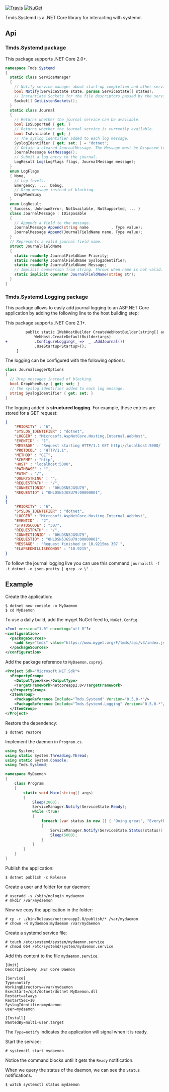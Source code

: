 [![Travis](https://api.travis-ci.org/tmds/Tmds.Systemd.svg?branch=master)](https://travis-ci.org/tmds/Tmds.Systemd)
[![NuGet](https://img.shields.io/nuget/v/Tmds.Systemd.svg)](https://www.nuget.org/packages/Tmds.Systemd)

Tmds.Systemd is a .NET Core library for interacting with systemd.

## Api

### Tmds.Systemd package

This package supports .NET Core 2.0+.

```C#
namespace Tmds.Systemd
{
  static class ServiceManager
  {
    // Notify service manager about start-up completion and other service status changes.
    bool Notify(ServiceState state, params ServiceState[] states);
    // Instantiate Sockets for the file descriptors passed by the service manager.
    Socket[] GetListenSockets();
  }
  static class Journal
  {
    // Returns whether the journal service can be available.
    bool IsSupported { get; }
    // Returns whether the journal service is currently available.
    bool IsAvailable { get; }
    // The syslog identifier added to each log message.
    SyslogIdentifier { get; set; } = "dotnet";
    // Obtain a cleared JournalMessage. The Message must be Disposed to return it.
    JournalMessage GetMessage();
    // Submit a log entry to the journal.
    LogResult Log(LogFlags flags, JournalMessage message);
  }
  enum LogFlags
  { None,
    // Log levels.
    Emergency, ..., Debug,
    // Drop message instead of blocking.
    DropWhenBusy
  }
  enum LogResult
  { Success, UnknownError, NotAvailable, NotSupported, ... }
  class JournalMessage : IDisposable
  {
    // Appends a field to the message.
    JournalMessage Append(string name          , Type value);
    JournalMessage Append(JournalFieldName name, Type value);
  }
  // Represents a valid journal field name.
  struct JournalFieldName
  {
    static readonly JournalFieldName Priority;
    static readonly JournalFieldName SyslogIdentifier;
    static readonly JournalFieldName Message;
    // Implicit conversion from string. Throws when name is not valid.
    static implicit operator JournalFieldName(string str);
  }
}
```

### Tmds.Systemd.Logging package

This package allows to easly add journal logging to an ASP.NET Core application by adding the following line to the host building step:

This package supports .NET Core 2.1+.

```diff
         public static IWebHostBuilder CreateWebHostBuilder(string[] args) =>
             WebHost.CreateDefaultBuilder(args)
+            .ConfigureLogging(_ =>  _ .AddJournal())
             .UseStartup<Startup>();
     }
```

The logging can be configured with the following options:
```C#
class JournalLoggerOptions
{
  // Drop messages instead of blocking.
  bool DropWhenBusy { get; set; }
  // The syslog identifier added to each log message.
  string SyslogIdentifier { get; set; }
}
```

The logging added is **structured logging**. For example, these entries are stored for a GET request:

```json
{
	"PRIORITY" : "6",
	"SYSLOG_IDENTIFIER" : "dotnet",
	"LOGGER" : "Microsoft.AspNetCore.Hosting.Internal.WebHost",
	"EVENTID" : "1",
	"MESSAGE" : "Request starting HTTP/1.1 GET http://localhost:5000/  ",
	"PROTOCOL" : "HTTP/1.1",
	"METHOD" : "GET",
	"SCHEME" : "http",
	"HOST" : "localhost:5000",
	"PATHBASE" : "",
	"PATH" : "/",
	"QUERYSTRING" : "",
	"REQUESTPATH" : "/",
	"CONNECTIONID" : "0HLDSN5JGSU79",
	"REQUESTID" : "0HLDSN5JGSU79:00000001",
}
{
	"PRIORITY" : "6",
	"SYSLOG_IDENTIFIER" : "dotnet",
	"LOGGER" : "Microsoft.AspNetCore.Hosting.Internal.WebHost",
	"EVENTID" : "2",
	"STATUSCODE" : "307",
	"REQUESTPATH" : "/",
	"CONNECTIONID" : "0HLDSN5JGSU79",
	"REQUESTID" : "0HLDSN5JGSU79:00000001",
	"MESSAGE" : "Request finished in 10.9215ms 307 ",
	"ELAPSEDMILLISECONDS" : "10.9215",
}
```

To follow the journal logging live you can use this command `journalctl -f -t dotnet -o json-pretty | grep -v \"_`.

## Example

Create the application:

```
$ dotnet new console -o MyDaemon
$ cd MyDaemon
```

To use a daily build, add the myget NuGet feed to, `NuGet.Config`.

```xml
<?xml version="1.0" encoding="utf-8"?>
<configuration>
  <packageSources>
    <add key="tmds" value="https://www.myget.org/F/tmds/api/v3/index.json" />
  </packageSources>
</configuration>
```

Add the package reference to `MyDaemon.csproj`.

```xml
<Project Sdk="Microsoft.NET.Sdk">
  <PropertyGroup>
    <OutputType>Exe</OutputType>
    <TargetFramework>netcoreapp2.0</TargetFramework>
  </PropertyGroup>
  <ItemGroup>
    <PackageReference Include="Tmds.Systemd" Version="0.5.0-*"/>
    <PackageReference Include="Tmds.Systemd.Logging" Version="0.5.0-*"/>
  </ItemGroup>
</Project>
```

Restore the dependency:

```
$ dotnet restore
```

Implement the daemon in `Program.cs`.

```C#
using System;
using static System.Threading.Thread;
using static System.Console;
using Tmds.Systemd;

namespace MyDaemon
{
    class Program
    {
        static void Main(string[] args)
        {
            Sleep(2000);
            ServiceManager.Notify(ServiceState.Ready);
            while (true)
            {
                foreach (var status in new [] { "Doing great", "Everything fine", "Still running" })
                {
                    ServiceManager.Notify(ServiceState.Status(status));
                    Sleep(5000);
                }
            }
        }
    }
}
```

Publish the application:
```
$ dotnet publish -c Release
```

Create a user and folder for our daemon:
```
# useradd -s /sbin/nologin mydaemon
# mkdir /var/mydaemon
```

Now we copy the application in the folder:
```
# cp -r ./bin/Release/netcoreapp2.0/publish/* /var/mydaemon
# chown -R mydaemon:mydaemon /var/mydaemon
```

Create a systemd service file:

```
# touch /etc/systemd/system/mydaemon.service
# chmod 664 /etc/systemd/system/mydaemon.service
```

Add this content to the file `mydaemon.service`.

```
[Unit]
Description=My .NET Core Daemon

[Service]
Type=notify
WorkingDirectory=/var/mydaemon
ExecStart=/opt/dotnet/dotnet MyDaemon.dll
Restart=always
RestartSec=10
SyslogIdentifier=mydaemon
User=mydaemon

[Install]
WantedBy=multi-user.target
```

The `Type=notify` indicates the application will signal when it is ready.

Start the service:

```
# systemctl start mydaemon
```

Notice the command blocks until it gets the `Ready` notification.

When we query the status of the daemon, we can see the `Status` notifications.

```
$ watch systemctl status mydaemon
```
